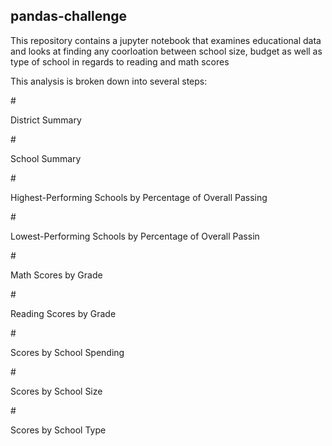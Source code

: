 ## pandas-challenge

<p>This repository contains a jupyter notebook that examines educational data and looks at finding any coorloation between school size, budget as well as type of school in regards to reading and math scores </p>

<p>This analysis is broken down into several steps:</p>

#<p>District Summary<p>
#<p>School Summary<p>
#<p>Highest-Performing Schools by Percentage of Overall Passing<p>
#<p>Lowest-Performing Schools by Percentage of Overall Passin<p>
#<p>Math Scores by Grade<p>
#<p>Reading Scores by Grade<p>
#<p>Scores by School Spending<p>
#<p>Scores by School Size<p>
#<p>Scores by School Type<p>


